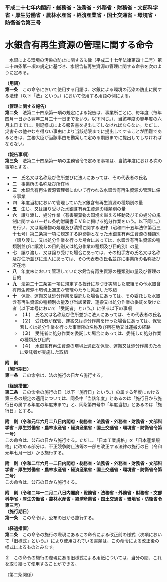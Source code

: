 ### 平成二十七年内閣府・総務省・法務省・外務省・財務省・文部科学省・厚生労働省・農林水産省・経済産業省・国土交通省・環境省・防衛省令第三号  
# 水銀含有再生資源の管理に関する命令  
　水銀による環境の汚染の防止に関する法律（平成二十七年法律第四十二号）第二十四条第一項の規定に基づき、水銀含有再生資源の管理に関する命令を次のように定める。  
  
**（用語）**  
**第一条**　この命令において使用する用語は、水銀による環境の汚染の防止に関する法律（以下「法」という。）において使用する用語の例による。  
  
**（管理に関する報告）**  
**第二条**　法第二十四条第一項の規定による報告は、事業所ごとに、毎年度（毎年四月一日から翌年三月三十一日までをいう。以下同じ。）、当該年度の翌年度の六月末日までに、別記様式による報告書を提出してしなければならない。ただし、災害その他やむを得ない事由により当該期限までに提出してすることが困難であるときは、主務大臣が当該事由を勘案して定める期限までに提出してしなければならない。  
  
**（報告事項）**  
**第三条**　法第二十四条第一項の主務省令で定める事項は、当該年度における次の事項とする。  
* **一**　氏名又は名称及び住所並びに法人にあっては、その代表者の氏名  
* **二**　事業所の名称及び所在地  
* **三**　水銀含有再生資源管理者において行われる水銀含有再生資源の管理に係る事業  
* **四**　年度当初において管理していた水銀含有再生資源の種類別の量  
* **五**　生じ、又は譲り受けた水銀含有再生資源の種類別の量  
* **六**　譲り渡し、処分作業（有害廃棄物の国境を越える移動及びその処分の規制に関するバーゼル条約附属書ＩＶＢに掲げる処分作業をいう。以下同じ。）を行い、又は廃棄物の処理及び清掃に関する法律（昭和四十五年法律第百三十七号）第二条第一項に規定する廃棄物となった水銀含有再生資源の種類別（譲り渡し、又は処分作業を行った場合にあっては、水銀含有再生資源の種類別並びに譲渡しの目的別又は処分作業の種類及び目的別）の量  
* **七**　譲り渡し、又は譲り受けた場合にあっては、その相手方の氏名又は名称及び住所並びに法人にあっては、その代表者の氏名並びに事業所の名称及び所在地  
* **八**　年度末において管理していた水銀含有再生資源の種類別の量及び管理の目的  
* **九**　法第二十三条第一項に規定する指針に基づき実施した取組その他水銀含有再生資源の環境上適正な管理のために実施した取組  
* **十**　保管、運搬又は処分作業を委託した場合にあっては、その委託した水銀含有再生資源の種類別の量及び当該保管、運搬又は処分作業の委託を受けた者（以下本号において「受託者」という。）に係る以下の事項  
	* **（１）**　氏名又は名称及び住所並びに法人にあっては、その代表者の氏名  
	* **（２）**　受託者が保管、運搬又は処分作業を行った場合にあっては、保管若しくは処分作業を行った事業所の名称及び所在地又は運搬の経路  
	* **（３）**　受託者に処分作業を委託した場合にあっては、委託した処分作業の種類及び目的  
	* **（４）**　水銀含有再生資源の環境上適正な保管、運搬又は処分作業のために受託者が実施した取組  
  
**附　則**  
**（施行期日）**  
**第一条**　この命令は、法の施行の日から施行する。  
  
**（経過措置）**  
**第二条**　この命令の施行の日（以下「施行日」という。）の属する年度における第三条の規定の適用については、同条中「当該年度」とあるのは「施行日から施行日の属する年度の年度末まで」と、同条第四号中「年度当初」とあるのは「施行日」とする。  
  
**附　則（令和元年六月二八日内閣府・総務省・法務省・外務省・財務省・文部科学省・厚生労働省・農林水産省・経済産業省・国土交通省・環境省・防衛省令第一号）**  
この命令は、公布の日から施行する。ただし、「日本工業規格」を「日本産業規格」に改める部分は、不正競争防止法等の一部を改正する法律の施行の日（令和元年七月一日）から施行する。  
  
**附　則（令和二年六月一二日内閣府・総務省・法務省・外務省・財務省・文部科学省・厚生労働省・農林水産省・経済産業省・国土交通省・環境省・防衛省令第二号）**  
この命令は、公布の日から施行する。  
  
**附　則（令和二年一二月二八日内閣府・総務省・法務省・外務省・財務省・文部科学省・厚生労働省・農林水産省・経済産業省・国土交通省・環境省・防衛省令第三号）**  
**（施行期日）**  
**第一条**　この命令は、公布の日から施行する。  
  
**（経過措置）**  
**第二条**　この命令の施行の際現にあるこの命令による改正前の様式（次項において「旧様式」という。）により使用されている書類は、この命令による改正後の様式によるものとみなす。  
  
**２**　この命令の施行の際現にある旧様式による用紙については、当分の間、これを取り繕って使用することができる。  
  
（第二条関係）  

          
        